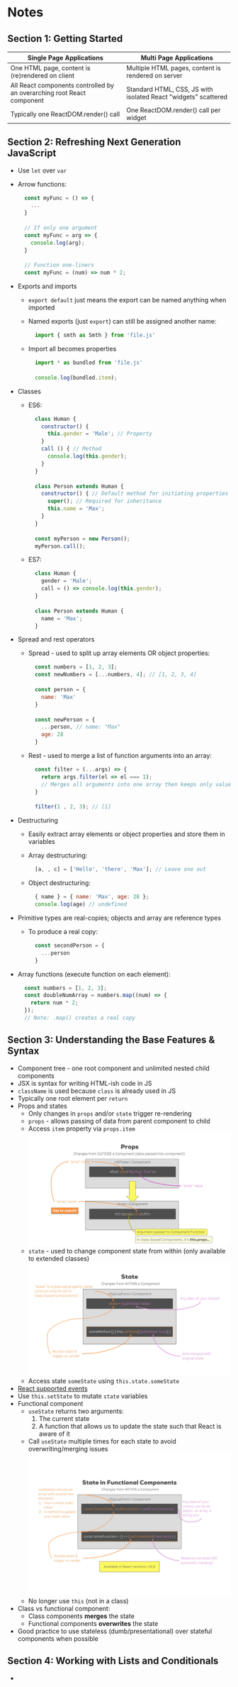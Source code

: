 # Notes

## Section 1: Getting Started

| Single Page Applications | Multi Page Applications |
| ------------------------ | ----------------------- |
| One HTML page, content is (re)rendered on client | Multiple HTML pages, content is rendered on server |
| All React components controlled by an overarching root React component | Standard HTML, CSS, JS with isolated React "widgets" scattered |
| Typically one ReactDOM.render() call | One ReactDOM.render() call per widget |

## Section 2: Refreshing Next Generation JavaScript

- Use `let` over `var`
- Arrow functions:

  ```javascript
    const myFunc = () => {
      ...
    }

    // If only one argument
    const myFunc = arg => {
      console.log(arg);
    }

    // Function one-liners
    const myFunc = (num) => num * 2;
  ```

- Exports and imports
  - `export default` just means the export can be named anything when imported
  - Named exports (just `export`) can still be assigned another name:

    ```javascript
      import { smth as Smth } from 'file.js'
    ```

  - Import all becomes properties

    ```javascript
      import * as bundled from 'file.js'

      console.log(bundled.item);
    ```

- Classes
  - ES6:

    ```javascript
      class Human {
        constructor() {
          this.gender = 'Male'; // Property
        }
        call () { // Method
          console.log(this.gender); 
        }
      }

      class Person extends Human {
        constructor() { // Default method for initiating properties
          super(); // Required for inheritance
          this.name = 'Max';
        }
      }

      const myPerson = new Person();
      myPerson.call();
    ```

  - ES7:

    ```javascript
      class Human {
        gender = 'Male';
        call = () => console.log(this.gender);
      }

      class Person extends Human {
        name = 'Max';
      }
    ```

- Spread and rest operators
  - Spread - used to split up array elements OR object properties:

    ```javascript
      const numbers = [1, 2, 3];
      const newNumbers = [...numbers, 4]; // [1, 2, 3, 4]

      const person = {
        name: 'Max'
      }

      const newPerson = {
        ...person, // name: "Max"
        age: 28
      }
    ```

  - Rest - used to merge a list of function arguments into an array:

    ```javascript
      const filter = (...args) => {
        return args.filter(el => el === 1);
        // Merges all arguments into one array then keeps only values of 1
      }

      filter(1 , 2, 3); // [1]
    ```

- Destructuring
  - Easily extract array elements or object properties and store them in variables
  - Array destructuring:

    ```javascript
      [a, , c] = ['Hello', 'there', 'Max']; // Leave one out
    ```

  - Object destructuring:

    ```javascript
      { name } = { name: 'Max', age: 28 };
      console.log(age) // undefined
    ```

- Primitive types are real-copies; objects and array are reference types
  - To produce a real copy:

    ```javascript
      const secondPerson = {
        ...person
      }
    ```

- Array functions (execute function on each element):

  ```javascript
    const numbers = [1, 2, 3];
    const doubleNumArray = numbers.map((num) => {
      return num * 2;
    });
    // Note: .map() creates a real copy
  ```

## Section 3: Understanding the Base Features & Syntax

- Component tree - one root component and unlimited nested child components
- JSX is syntax for writing HTML-ish code in JS
- `className` is used because `class` is already used in JS
- Typically one root element per `return`
- Props and states
  - Only changes in `props` and/or `state` trigger re-rendering
  - `props` - allows passing of data from parent component to child
  - Access `item` property via `props.item`
  ![Props](props-card.jpg)
  - `state` - used to change component state from within (only available to extended classes)
  ![State](state-card.jpg)
  - Access state `someState` using `this.state.someState`
- [React supported events](https://reactjs.org/docs/events.html#supported-events)
- Use `this.setState` to mutate `state` variables
- Functional component
  - `useState` returns two arguments:
    1. The current state
    2. A function that allows us to update the state such that React is aware of it
  - Call `useState` multiple times for each state to avoid overwriting/merging issues
  ![useState](useState-card.jpg)
  - No longer use `this` (not in a class)
- Class vs functional component:
  - Class components **merges** the state
  - Functional components **overwrites** the state
- Good practice to use stateless (dumb/presentational) over stateful components when possible

## Section 4: Working with Lists and Conditionals

- 